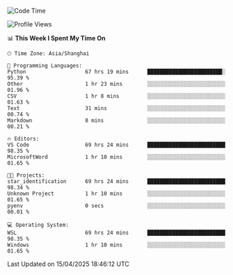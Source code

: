 <!--START_SECTION:waka-->
![Code Time](http://img.shields.io/badge/Code%20Time-2%2C631%20hrs%2033%20mins-blue)

![Profile Views](http://img.shields.io/badge/Profile%20Views-0-blue)

📊 **This Week I Spent My Time On** 

```text
🕑︎ Time Zone: Asia/Shanghai

💬 Programming Languages: 
Python                   67 hrs 19 mins      ████████████████████████░   95.39 % 
Other                    1 hr 23 mins        ░░░░░░░░░░░░░░░░░░░░░░░░░   01.96 % 
CSV                      1 hr 8 mins         ░░░░░░░░░░░░░░░░░░░░░░░░░   01.63 % 
Text                     31 mins             ░░░░░░░░░░░░░░░░░░░░░░░░░   00.74 % 
Markdown                 8 mins              ░░░░░░░░░░░░░░░░░░░░░░░░░   00.21 % 

🔥 Editors: 
VS Code                  69 hrs 24 mins      █████████████████████████   98.35 % 
MicrosoftWord            1 hr 10 mins        ░░░░░░░░░░░░░░░░░░░░░░░░░   01.65 % 

🐱‍💻 Projects: 
star_identification      69 hrs 24 mins      █████████████████████████   98.34 % 
Unknown Project          1 hr 10 mins        ░░░░░░░░░░░░░░░░░░░░░░░░░   01.65 % 
pyenv                    0 secs              ░░░░░░░░░░░░░░░░░░░░░░░░░   00.01 % 

💻 Operating System: 
WSL                      69 hrs 24 mins      █████████████████████████   98.35 % 
Windows                  1 hr 10 mins        ░░░░░░░░░░░░░░░░░░░░░░░░░   01.65 % 
```


 Last Updated on 15/04/2025 18:46:12 UTC
<!--END_SECTION:waka-->